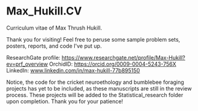 # Max_Hukill.CV
Curriculum vitae of Max Thrush Hukill.

Thank you for visiting! Feel free to peruse some sample problem sets, posters, reports, and code I've put up.

ResearchGate profile: https://www.researchgate.net/profile/Max-Hukill?ev=prf_overview
OrchidID: https://orcid.org/0009-0004-5243-756X
LinkedIn: www.linkedin.com/in/max-hukill-77b895150

Notice, the code for the cricket neuroethology and bumblebee foraging projects has yet to be included, as these manuscripts are still in the review process. These projects will be added to the Statistical_research folder upon completion. Thank you for your patience!